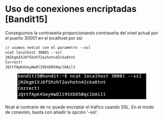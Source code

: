 # Uso de conexiones encriptadas \[Bandit15]

Conseguimos la contraseña proporcionando contraseña del nivel actual por el puerto 30001 en el localhost por ssl

```
// usamos netcat con el parametro --ssl
ncat localhost 30001 --ssl
jN2kgmIXJ6fShzhT2avhotn4Zcka6tnt
Correct!
JQttfApK4SeyHwDlI9SXGR50qclOAil1
```

<div align="left">

<figure><img src="../../../.gitbook/assets/image (1) (1) (1).png" alt=""><figcaption></figcaption></figure>

</div>

Ncat al contrario de nc puede encriptar el tráfico usando SSL. En el modo de conexión, basta con añadir la opción ‘–ssl‘.

